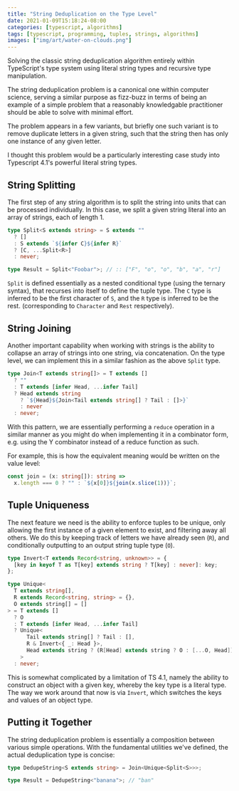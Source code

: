 ```yaml
---
title: "String Deduplication on the Type Level"
date: 2021-01-09T15:18:24-08:00
categories: [typescript, algorithms]
tags: [typescript, programming, tuples, strings, algorithms]
images: ["img/art/water-on-clouds.png"]
---
```


Solving the classic string deduplication algorithm entirely within TypeScript's type system using literal string types and recursive type manipulation.

<!--more-->

The string deduplication problem is a canonical one within computer science, serving a similar purpose as fizz-buzz in terms of being an example of a simple problem that a reasonably knowledgable practitioner should be able to solve with minimal effort.

The problem appears in a few variants, but briefly one such variant is to remove duplicate letters in a given string, such that the string then has only one instance of any given letter.

I thought this problem would be a particularly interesting case study into Typescript 4.1's powerful literal string types.

## String Splitting

The first step of any string algorithm is to split the string into units that can be processed individually. In this case, we split a given string literal into an array of strings, each of length 1.

```ts
type Split<S extends string> = S extends ""
  ? []
  : S extends `${infer C}${infer R}`
  ? [C, ...Split<R>]
  : never;

type Result = Split<"Foobar">; // :: ["F", "o", "o", "b", "a", "r"]
```

`Split` is defined essentially as a nested conditional type (using the ternary syntax), that recurses into itself to define the tuple type. The `C` type is inferred to be the first character of `S`, and the `R` type is inferred to be the rest. (corresponding to `Character` and `Rest` respectively).

## String Joining

Another important capability when working with strings is the ability to collapse an array of strings into one string, via concatenation. On the type level, we can implement this in a similar fashion as the above `Split` type.

```ts
type Join<T extends string[]> = T extends []
  ? ""
  : T extends [infer Head, ...infer Tail]
  ? Head extends string
    ? `${Head}${Join<Tail extends string[] ? Tail : []>}`
    : never
  : never;
```

With this pattern, we are essentially performing a `reduce` operation in a similar manner as you might do when implementing it in a combinator form, e.g. using the Y combinator instead of a reduce function as such.

For example, this is how the equivalent meaning would be written on the value level:

```ts
const join = (x: string[]): string =>
  x.length === 0 ? "" : `${x[0]}${join(x.slice(1))}`;
```

## Tuple Uniqueness

The next feature we need is the ability to enforce tuples to be unique, only allowing the first instance of a given element to exist, and filtering away all others. We do this by keeping track of letters we have already seen (`R`), and conditionally outputting to an output string tuple type (`O`).

```ts
type Invert<T extends Record<string, unknown>> = {
  [key in keyof T as T[key] extends string ? T[key] : never]: key;
};

type Unique<
  T extends string[],
  R extends Record<string, string> = {},
  O extends string[] = []
> = T extends []
  ? O
  : T extends [infer Head, ...infer Tail]
  ? Unique<
      Tail extends string[] ? Tail : [],
      R & Invert<{ _: Head }>,
      Head extends string ? (R[Head] extends string ? O : [...O, Head]) : []
    >
  : never;
```

This is somewhat complicated by a limitation of TS 4.1, namely the ability to construct an object with a given key, whereby the key type is a literal type. The way we work around that now is via `Invert`, which switches the keys and values of an object type.

## Putting it Together

The string deduplication problem is essentially a composition between various simple operations. With the fundamental utilities we've defined, the actual deduplication type is concise:

```ts
type DedupeString<S extends string> = Join<Unique<Split<S>>>;

type Result = DedupeString<"banana">; // "ban"
```
